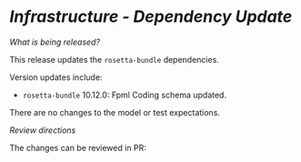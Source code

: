 
# _Infrastructure - Dependency Update_

_What is being released?_

This release updates the `rosetta-bundle` dependencies.

Version updates include:
- `rosetta-bundle` 10.12.0: Fpml Coding schema updated.

There are no changes to the model or test expectations.

_Review directions_

The changes can be reviewed in PR: 
